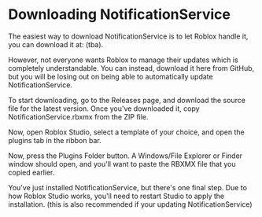 # Downloading NotificationService

The easiest way to download NotificationService is to let Roblox handle it, you can download it at: (tba).

However, not everyone wants Roblox to manage their updates which is completely understandable. You can instead, download it here from GitHub, but you will be losing out on being able to automatically update NotificationService.

To start downloading, go to the Releases page, and download the source file for the latest version. Once you've downloaded it, copy NotificationService.rbxmx from the ZIP file.

Now, open Roblox Studio, select a template of your choice, and open the plugins tab in the ribbon bar.

Now, press the Plugins Folder button. A Windows/File Explorer or Finder window should open, and you'll want to paste the RBXMX file that you copied earlier.

You've just installed NotificationService, but there's one final step. Due to how Roblox Studio works, you'll need to restart Studio to apply the installation. (this is also recommended if your updating NotificationService)